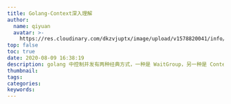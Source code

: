 ```yaml
---
title: Golang-Context深入理解
author:
  name: qiyuan
  avatar: >-
    https://res.cloudinary.com/dkzvjuptx/image/upload/v1578820041/info/favicon_s4pmzz.jpg
top: false
toc: true
date: 2020-08-09 16:38:19
description: golang 中控制并发有两种经典方式，一种是 WaitGroup，另一种是 Context
thumbnail:
tags:
categories:
keywords:
---
```


